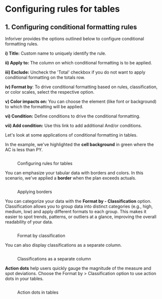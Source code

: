 # Configuring rules for tables

## 1. Configuring conditional formatting rules

Inforiver provides the options outlined below to configure conditional formatting rules.

**i) Title:** Custom name to uniquely identify the rule.

**ii) Apply to:** The column on which conditional formatting is to be applied.

**iii) Exclude:** Uncheck the 'Total' checkbox if you do not want to apply conditional formatting on the totals row.

**iv) Format by**: To drive conditional formatting based on rules, classification, or color scales,  select the respective option.

**v) Color impacts on:** You can choose the element (like font or background) to which the formatting will be applied.

**vi) Condition:** Define conditions to drive the conditional formatting.

**vii) Add condition:** Use this link to add additional And/or conditions.

Let's look at some applications of conditional formatting in tables.

In the example, we've highlighted the **cell background** in green where the AC is less than PY.

<figure><img src="../../../.gitbook/assets/image (1378).png" alt=""><figcaption><p>Configuring rules for tables</p></figcaption></figure>

You can emphasize your tabular data with borders and colors. In this scenario, we've applied a **border** when the plan exceeds actuals.

<figure><img src="../../../.gitbook/assets/image (1787).png" alt=""><figcaption><p>Applying borders</p></figcaption></figure>

You can categorize your data with the **Format by - Classification** option. Classification allows you to group data into distinct categories (e.g., high, medium, low) and apply different formats to each group. This makes it easier to spot trends, patterns, or outliers at a glance, improving the overall readability of your data.

<figure><img src="../../../.gitbook/assets/image (1788).png" alt=""><figcaption><p>Format by classification</p></figcaption></figure>

You can also display classifications as a separate column.

<figure><img src="../../../.gitbook/assets/image (1789).png" alt=""><figcaption><p>Classifications as a separate column</p></figcaption></figure>

**Action dots** help users quickly gauge the magnitude of the measure and spot deviations. Choose the Format by > Classification option to use action dots in your tables.

<figure><img src="../../../.gitbook/assets/image (2047).png" alt=""><figcaption><p>Action dots in tables</p></figcaption></figure>
